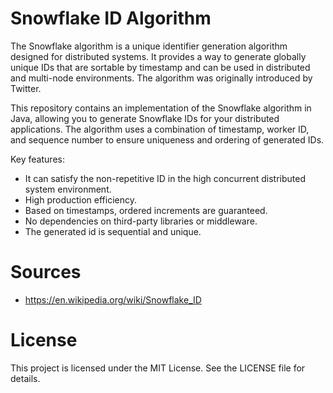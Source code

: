 # Snowflake ID Algorithm
The Snowflake algorithm is a unique identifier generation algorithm designed for distributed systems. It provides a way to generate globally unique IDs that are sortable by timestamp and can be used in distributed and multi-node environments. The algorithm was originally introduced by Twitter.

This repository contains an implementation of the Snowflake algorithm in Java, allowing you to generate Snowflake IDs for your distributed applications. The algorithm uses a combination of timestamp, worker ID, and sequence number to ensure uniqueness and ordering of generated IDs.

Key features:
-   It can satisfy the non-repetitive ID in the high concurrent distributed system environment.
-   High production efficiency.
-   Based on timestamps, ordered increments are guaranteed.
-   No dependencies on third-party libraries or middleware.
-   The generated id is sequential and unique.

# Sources

- https://en.wikipedia.org/wiki/Snowflake_ID

# License

This project is licensed under the MIT License. See the LICENSE file for details.
